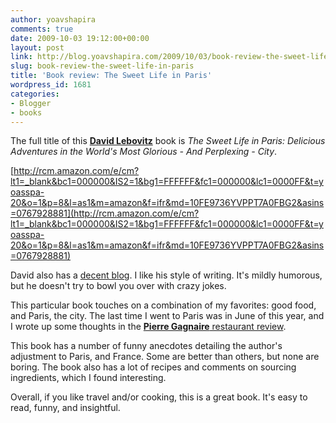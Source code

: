 ```yaml
---
author: yoavshapira
comments: true
date: 2009-10-03 19:12:00+00:00
layout: post
link: http://blog.yoavshapira.com/2009/10/03/book-review-the-sweet-life-in-paris/
slug: book-review-the-sweet-life-in-paris
title: 'Book review: The Sweet Life in Paris'
wordpress_id: 1681
categories:
- Blogger
- books
---
```


The full title of this **[David Lebovitz](http://www.davidlebovitz.com/)** book is _The Sweet Life in Paris: Delicious Adventures in the World's Most Glorious - And Perplexing - City_.

  


[http://rcm.amazon.com/e/cm?lt1=_blank&bc1=000000&IS2=1&bg1=FFFFFF&fc1=000000&lc1=0000FF&t=yoasspa-20&o=1&p=8&l=as1&m=amazon&f=ifr&md=10FE9736YVPPT7A0FBG2&asins=0767928881](http://rcm.amazon.com/e/cm?lt1=_blank&bc1=000000&IS2=1&bg1=FFFFFF&fc1=000000&lc1=0000FF&t=yoasspa-20&o=1&p=8&l=as1&m=amazon&f=ifr&md=10FE9736YVPPT7A0FBG2&asins=0767928881)  


  


David also has a [decent blog](http://www.davidlebovitz.com/).  I like his style of writing.  It's mildly humorous, but he doesn't try to bowl you over with crazy jokes.

  


This particular book touches on a combination of my favorites: good food, and Paris, the city.  The last time I went to Paris was in June of this year, and I wrote up some thoughts in the **[Pierre Gagnaire](http://yoavs.blogspot.com/2009/06/restaurant-review-pierre-gagnaire.html)**[ restaurant review](http://yoavs.blogspot.com/2009/06/restaurant-review-pierre-gagnaire.html).

  


This book has a number of funny anecdotes detailing the author's adjustment to Paris, and France.  Some are better than others, but none are boring.  The book also has a lot of recipes and comments on sourcing ingredients, which I found interesting.

  


Overall, if you like travel and/or cooking, this is a great book.  It's easy to read, funny, and insightful.

  

